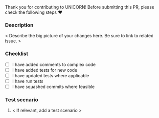 Thank you for contributing to UNICORN! Before submitting this PR, please check the following steps ❤️

### Description

< Describe the big picture of your changes here. Be sure to link to related issue. >

### Checklist

- [ ] I have added comments to complex code
- [ ] I have added tests for new code
- [ ] I have updated tests where applicable
- [ ] I have run tests
- [ ] I have squashed commits where feasible

### Test scenario

1. < If relevant, add a test scenario >
